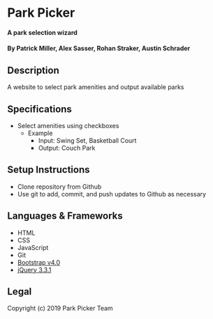 # Park Picker
#### A park selection wizard

#### By Patrick Miller, Alex Sasser, Rohan Straker, Austin Schrader

## Description

A website to select park amenities and output available parks

## Specifications

* Select amenities using checkboxes
  * Example
    * Input: Swing Set, Basketball Court
    * Output: Couch Park

## Setup Instructions

* Clone repository from Github
* Use git to add, commit, and push updates to Github as necessary

## Languages & Frameworks

* HTML
* CSS
* JavaScript
* Git
* <a href="https://getbootstrap.com/docs/4.0/getting-started/introduction/">Bootstrap v4.0</a>
* <a href="https://api.jquery.com/">jQuery 3.3.1</a>

## Legal
Copyright (c) 2019 Park Picker Team
